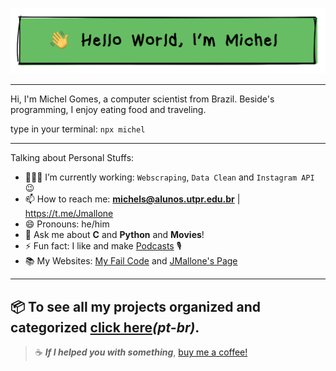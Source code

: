[![image](https://github.com/Jmallone/jmallone/blob/main/github_bg.png)](https://github.com/Jmallone?tab=repositories)

---

Hi, I'm Michel Gomes, a computer scientist from Brazil. Beside's programming, I enjoy eating food and traveling.


type in your terminal:
`npx michel`

---
Talking about Personal Stuffs:
- 👨🏽‍💻 I’m currently working: `Webscraping`, `Data Clean` and `Instagram API` :wink:
- 📫 How to reach me: **michels@alunos.utpr.edu.br** | https://t.me/Jmallone
- :smile: Pronouns: he/him
- :speech_balloon: Ask me about **C** and **Python** and **Movies**!
- :zap: Fun fact: I like and make [Podcasts](https://www.instagram.com/cafeinacm/) :studio_microphone:
- :books: My Websites: [My Fail Code](https://myfailcode.wordpress.com/) and [JMallone's Page](https://jmallone.neocities.org/)
---
📦 To see all my projects organized and categorized [click here](https://docs.google.com/document/d/e/2PACX-1vQ7117Lfa7MQ75uIsLDrjGi9PwTztgVjEHLtUfdl-_TJtqKw2f6QgdhHwM6ZNySPYo4uTqK-RhGi5j6/pub)_(pt-br)_.
---
> ☕ ___If I helped you with something___, [buy me a coffee!](https://www.buymeacoffee.com/jmallone2)
